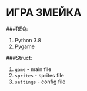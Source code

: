 # ИГРА ЗМЕЙКА

###REQ:
1. Python 3.8
2. Pygame

###Struct:
1. `game` - main file
2. `sprites` - sprites file
3. `settings` - config file